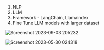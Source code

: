 1. NLP
2. LLM
3. Framework - LangChain, Llamaindex
4. Fine Tune LLM models with larger dataset

![Screenshot 2023-09-03 205232](https://github.com/user-attachments/assets/9a4519a7-a58a-43c5-bd7f-5d04c0ba5fd8)


![Screenshot 2023-05-30 024318](https://github.com/user-attachments/assets/8c31718f-959d-44a3-8c17-64312ebf74a8)
